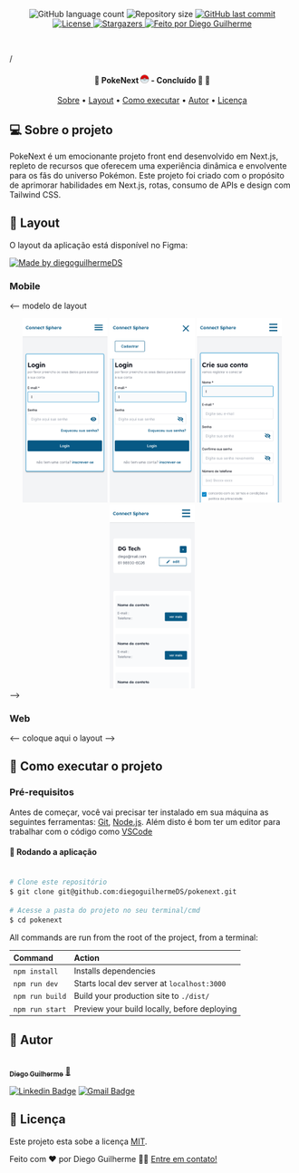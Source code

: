 <p align="center">
  <img alt="GitHub language count" src="https://img.shields.io/github/languages/count/diegoguilhermeDS/pokenext?color=%2304D361">

  <img alt="Repository size" src="https://img.shields.io/github/repo-size/diegoguilhermeDS/pokenext">

  <a href="https://github.com/diegoguilhermeDS/pokenext/commits/master">
    <img alt="GitHub last commit" src="https://img.shields.io/github/last-commit/diegoguilhermeDS/pokenext">
  </a>
  
  <a href="https://github.com/diegoguilhermeDS/pokenext/blob/main/LICENSE">
    <img alt="License" src="https://img.shields.io/badge/license-MIT-brightgreen">
  </a>
   
   <a href="https://github.com/diegoguilhermeDS/pokenext/stargazers">
    <img alt="Stargazers" src="https://img.shields.io/github/stars/diegoguilhermeDS/pokenext?style=social">
  </a>

  <a href="https://github.com/diegoguilhermeDS">
    <img alt="Feito por Diego Guilherme" src="https://img.shields.io/badge/feito%20por-DiegoGuilherme-%237519C1">
  </a>
</p>

<div align="center"><img width="1000" src=""></div>

/<h4 align="center"> 
	🚧  PokeNext <img alt="Pokeball icon" src="https://github.com/diegoguilhermeDS/pokenext/blob/aee71a3e507d8a6c87cfc59a7ee1e7a994d87fb5/public/images/pokeball.png" style="width: 15px" /> - Concluído 🚀 🚧
</h4>

<p align="center">
 <a href="#-sobre-o-projeto">Sobre</a> •
 <a href="#-layout">Layout</a> • 
 <a href="#-como-executar-o-projeto">Como executar</a> • 
 <a href="#-autor">Autor</a> • 
 <a href="#user-content--licença">Licença</a>
</p>

## 💻 Sobre o projeto
PokeNext é um emocionante projeto front end desenvolvido em Next.js, repleto de recursos que oferecem uma experiência dinâmica e envolvente para os fãs do universo Pokémon. Este projeto foi criado com o propósito de aprimorar habilidades em Next.js, rotas, consumo de APIs e design com Tailwind CSS.


## 🎨 Layout
O layout da aplicação está disponível no Figma:

<a href="">
  <img alt="Made by diegoguilhermeDS" src="https://img.shields.io/badge/Acessar%20Layout%20-Figma-%2304D361">
</a>

### Mobile
<-- modelo de layout
<div align="center" justify="center">
  <img width="150" src="https://github.com/diegoguilhermeDS/connect-sphere/blob/b4311bbabd001ed3153cf2340121ed4976128be5/public/login.png">
  <img width="150" src="https://github.com/diegoguilhermeDS/connect-sphere/blob/b4311bbabd001ed3153cf2340121ed4976128be5/public/login%20-%20header.png">
  <img width="150" src="https://github.com/diegoguilhermeDS/connect-sphere/blob/b6ab2482b9d67984aa862b19d786b802265f1c19/public/register.png">
  <img width="150" src="https://github.com/diegoguilhermeDS/connect-sphere/blob/b6ab2482b9d67984aa862b19d786b802265f1c19/public/dashboard.png">
</div>
-->

### Web
<-- coloque aqui o layout -->

## 🚀 Como executar o projeto

### Pré-requisitos

Antes de começar, você vai precisar ter instalado em sua máquina as seguintes ferramentas:
[Git](https://git-scm.com), [Node.js](https://nodejs.org/en/). 
Além disto é bom ter um editor para trabalhar com o código como [VSCode](https://code.visualstudio.com/)

#### 🧭 Rodando a aplicação

```bash

# Clone este repositório
$ git clone git@github.com:diegoguilhermeDS/pokenext.git

# Acesse a pasta do projeto no seu terminal/cmd
$ cd pokenext

```

All commands are run from the root of the project, from a terminal:

| Command | Action |
|:---------------- |:-------------------------------------------- |
| `npm install` | Installs dependencies |
| `npm run dev` | Starts local dev server at `localhost:3000` |
| `npm run build` | Build your production site to `./dist/` |
| `npm run start` | Preview your build locally, before deploying |

## 🦸 Autor

<a href="https://github.com/diegoguilhermeDS">
 <img style="border-radius: 50%;" src="https://avatars.githubusercontent.com/u/110187246?v=4" width="100px;" alt=""/>
 <br />
 <sub><b>Diego Guilherme</b></sub></a> <a href="https://github.com/diegoguilhermeDS" title="Github">🚀</a>
 <br />

[![Linkedin Badge](https://img.shields.io/badge/-Diego-blue?style=flat-square&logo=Linkedin&logoColor=white&link=https://www.linkedin.com/in/diegoguilhermeds/)](https://www.linkedin.com/in/diegoguilhermeds/) 
[![Gmail Badge](https://img.shields.io/badge/-diegoguilherme752@gmail.com-c14438?style=flat-square&logo=Gmail&logoColor=white&link=mailto:diegoguilherme752@gmail.com)](mailto:diegoguilherme752@gmail.com)


## 📝 Licença
Este projeto esta sobe a licença [MIT](./LICENSE).

Feito com ❤️ por Diego Guilherme 👋🏽 [Entre em contato!](https://www.linkedin.com/in/diegoguilhermeds/)

